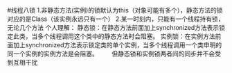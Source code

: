 #线程八锁
    1.非静态方法(实例)的锁默认为this（对象可能有多个），静态方法的锁对应的是Class（该实例永远只有一个）
    2.某一时刻内，只能有一个线程持有锁，无论几个方法
    个人理解：
        静态锁：在静态方法前面加上synchronized方法表示锁定此类，当多个线程调用这个类中的静态方法时会阻塞。
        实例锁：在实例方法前面加上synchronized方法表示锁定类的单个实例，当多个线程调用一个类申明的同一个实例的实例方法是会阻塞。       
        但静态锁和实例锁两者间的同步并不会受到互相干扰
        
              